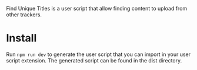 Find Unique Titles is a user script that allow finding content to upload from other trackers.

# Install
Run `npm run dev` to generate the user script that you can import in your user script extension. The generated script can be found in the dist directory.

